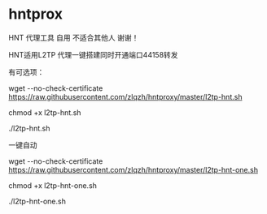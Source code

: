 # hntprox
HNT 代理工具 自用 不适合其他人 谢谢！


HNT适用L2TP 代理一键搭建同时开通端口44158转发 

有可选项：

wget --no-check-certificate https://raw.githubusercontent.com/zlqzh/hntproxy/master/l2tp-hnt.sh

chmod +x l2tp-hnt.sh

./l2tp-hnt.sh

一键自动

wget --no-check-certificate https://raw.githubusercontent.com/zlqzh/hntproxy/master/l2tp-hnt-one.sh

chmod +x l2tp-hnt-one.sh

./l2tp-hnt-one.sh
